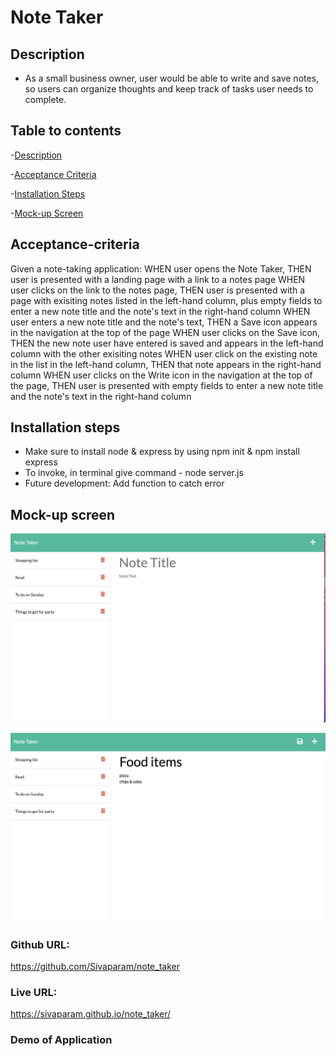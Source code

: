 # Note Taker 

## Description
* As a small business owner, user would be able to write and save notes, so users can organize thoughts and keep track of tasks user needs to complete.

## Table to contents

-[Description](#description)

-[Acceptance Criteria](#acceptance-criteria)

-[Installation Steps](#installation-steps)

-[Mock-up Screen](#mock-up-screen)

## Acceptance-criteria

Given a note-taking application:
WHEN user opens the Note Taker, THEN user is presented with a landing page with a link to a notes page
WHEN user clicks on the link to the notes page, THEN user is presented with a page with exisiting notes listed in the left-hand column, plus empty fields to enter a new note title and the note's text in the right-hand column
WHEN user enters a new note title and the note's text, THEN a Save icon appears in the navigation at the top of the page
WHEN user clicks on the Save icon, THEN the new note user have entered is saved and appears in the left-hand column with the other exisiting notes 
WHEN user click on the existing note in the list in the left-hand column, THEN that note appears in the right-hand column
WHEN user clicks on the Write icon in the navigation at the top of the page, THEN user is presented with empty fields to enter a new note title and the note's text in the right-hand column

## Installation steps

* Make sure to install node & express by using npm init & npm install express
* To invoke, in terminal give command - node server.js 
* Future development: Add function to catch error

## Mock-up screen

![alt text](./public/assets/images/image1.png)

![alt text](./public/assets/images/image2.png)

### Github URL: 
https://github.com/Sivaparam/note_taker

### Live URL: 
https://sivaparam.github.io/note_taker/

### Demo of Application

